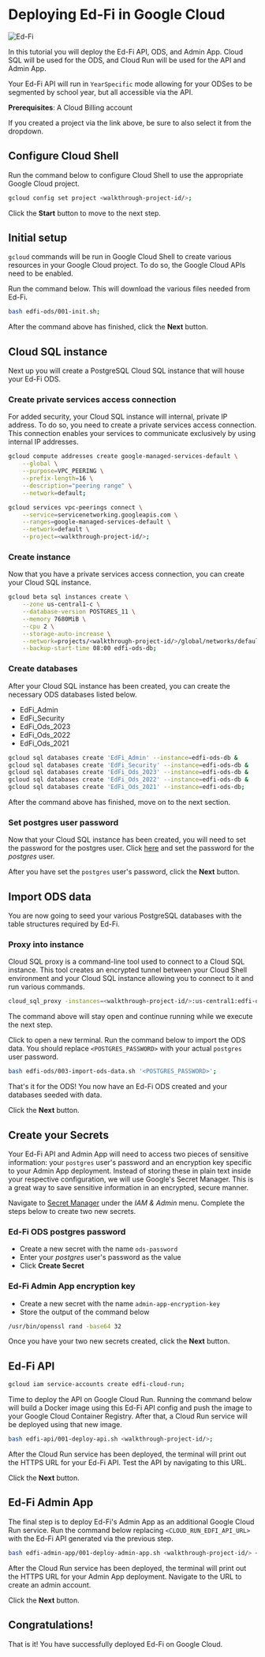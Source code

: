 # Deploying Ed-Fi in Google Cloud

![Ed-Fi](https://www.ed-fi.org/assets/2019/07/Ed-FiLogo-2.png)

In this tutorial you will deploy the Ed-Fi API, ODS, and Admin App. Cloud SQL will be used for the ODS, and Cloud Run will be used for the API and Admin App.

Your Ed-Fi API will run in `YearSpecific` mode allowing for your ODSes to be segmented by school year, but all accessible via the API.

**Prerequisites**: A Cloud Billing account

<walkthrough-tutorial-duration duration="45"></walkthrough-tutorial-duration>

<walkthrough-project-setup billing="true"></walkthrough-project-setup>

If you created a project via the link above, be sure to also select it from the dropdown.

## Configure Cloud Shell

Run the command below to configure Cloud Shell to use the appropriate Google Cloud project.

```sh
gcloud config set project <walkthrough-project-id/>;
```

Click the **Start** button to move to the next step.

## Initial setup
`gcloud` commands will be run in Google Cloud Shell to create various resources in your Google Cloud project. To do so, the Google Cloud APIs need to be enabled.

<walkthrough-enable-apis apis="sqladmin.googleapis.com,run.googleapis.com,cloudbuild.googleapis.com,compute.googleapis.com,secretmanager.googleapis.com,servicenetworking.googleapis.com"></walkthrough-enable-apis>

Run the command below. This will download the various files needed from Ed-Fi.

```sh
bash edfi-ods/001-init.sh;
```

After the command above has finished, click the **Next** button.


## Cloud SQL instance
Next up you will create a PostgreSQL Cloud SQL instance that will house your Ed-Fi ODS.

### Create private services access connection
For added security, your Cloud SQL instance will internal, private IP address. To do so, you need to create a private services access connection. This connection enables your services to communicate exclusively by using internal IP addresses.

```sh
gcloud compute addresses create google-managed-services-default \
    --global \
    --purpose=VPC_PEERING \
    --prefix-length=16 \
    --description="peering range" \
    --network=default;
```

```sh
gcloud services vpc-peerings connect \
    --service=servicenetworking.googleapis.com \
    --ranges=google-managed-services-default \
    --network=default \
    --project=<walkthrough-project-id/>;
```

### Create instance
Now that you have a private services access connection, you can create your Cloud SQL instance.

```sh
gcloud beta sql instances create \
    --zone us-central1-c \
    --database-version POSTGRES_11 \
    --memory 7680MiB \
    --cpu 2 \
    --storage-auto-increase \
    --network=projects/<walkthrough-project-id/>/global/networks/default \
    --backup-start-time 08:00 edfi-ods-db;
```

### Create databases
After your Cloud SQL instance has been created, you can create the necessary ODS databases listed below.

* EdFi_Admin
* EdFi_Security
* EdFi_Ods_2023
* EdFi_Ods_2022
* EdFi_Ods_2021

```sh
gcloud sql databases create 'EdFi_Admin' --instance=edfi-ods-db &
gcloud sql databases create 'EdFi_Security' --instance=edfi-ods-db &
gcloud sql databases create 'EdFi_Ods_2023' --instance=edfi-ods-db &
gcloud sql databases create 'EdFi_Ods_2022' --instance=edfi-ods-db &
gcloud sql databases create 'EdFi_Ods_2021' --instance=edfi-ods-db;
```

After the command above has finished, move on to the next section.

### Set postgres user password
Now that your Cloud SQL instance has been created, you will need to set the password for the postgres user. Click [here](https://console.cloud.google.com/sql/instances/edfi-ods-db/users) and set the password for the *postgres* user.

After you have set the `postgres` user's password, click the **Next** button.


## Import ODS data
You are now going to seed your various PostgreSQL databases with the table structures required by Ed-Fi.

### Proxy into instance
Cloud SQL proxy is a command-line tool used to connect to a Cloud SQL instance. This tool creates an encrypted tunnel between your Cloud Shell environment and your Cloud SQL instance allowing you to connect to it and run various commands.

```bash
cloud_sql_proxy -instances=<walkthrough-project-id/>:us-central1:edfi-ods-db=tcp:5432;
```

The command above will stay open and continue running while we execute the next step. 

Click <walkthrough-open-cloud-shell-button></walkthrough-open-cloud-shell-button> to open a new terminal. Run the command below to import the ODS data. You should replace `<POSTGRES_PASSWORD>` with your actual `postgres` user password.

```sh
bash edfi-ods/003-import-ods-data.sh '<POSTGRES_PASSWORD>';
```

That's it for the ODS! You now have an Ed-Fi ODS created and your databases seeded with data.

Click the **Next** button.


## Create your Secrets
Your Ed-Fi API and Admin App will need to access two pieces of sensitive information: your `postgres` user's password and an encryption key specific to your Admin App deployment. Instead of storing these in plain text inside your respective configuration, we will use Google's Secret Manager. This is a great way to save sensitive information in an encrypted, secure manner.

Navigate to [Secret Manager](https://console.cloud.google.com/security/secret-manager) under the *IAM & Admin* menu. Complete the steps below to create two new secrets.

### Ed-Fi ODS postgres password

* Create a new secret with the name `ods-password`
* Enter your *postgres* user's password as the value
* Click **Create Secret**

### Ed-Fi Admin App encryption key

* Create a new secret with the name `admin-app-encryption-key`
* Store the output of the command below

```sh
/usr/bin/openssl rand -base64 32
```

Once you have your two new secrets created, click the **Next** button.


## Ed-Fi API

```sh
gcloud iam service-accounts create edfi-cloud-run;
```

Time to deploy the API on Google Cloud Run. Running the command below will build a Docker image using this <walkthrough-editor-open-file filePath="edfi-api/appsettings.template.json">Ed-Fi API config</walkthrough-editor-open-file> and push the image to your Google Cloud Container Registry. After that, a Cloud Run service will be deployed using that new image.

```sh
bash edfi-api/001-deploy-api.sh <walkthrough-project-id/>;
```

After the Cloud Run service has been deployed, the terminal will print out the HTTPS URL for your Ed-Fi API. Test the API by navigating to this URL.

Click the **Next** button.

## Ed-Fi Admin App
The final step is to deploy Ed-Fi's Admin App as an additional Google Cloud Run service. Run the command below replacing `<CLOUD_RUN_EDFI_API_URL>` with the Ed-Fi API generated via the previous step.

```sh
bash edfi-admin-app/001-deploy-admin-app.sh <walkthrough-project-id/> <CLOUD_RUN_EDFI_API_URL>;
```

After the Cloud Run service has been deployed, the terminal will print out the HTTPS URL for your Admin App deployment. Navigate to the URL to create an admin account.

Click the **Next** button.

## Congratulations!
That is it! You have successfully deployed Ed-Fi on Google Cloud.

<walkthrough-conclusion-trophy></walkthrough-conclusion-trophy>

